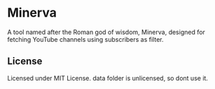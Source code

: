 # Minerva

A tool named after the Roman god of wisdom, Minerva, designed for fetching YouTube channels using subscribers as filter.

## License

Licensed under MIT License.
data folder is unlicensed, so dont use it.
